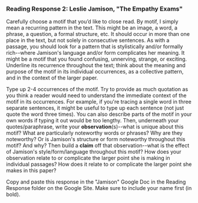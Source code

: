 ### Reading Response 2: Leslie Jamison, "The Empathy Exams"

Carefully choose a motif that you’d like to close read. By motif, I simply mean a recurring pattern in the text. This might be an image, a word, a phrase, a question, a formal structure, etc. It should occur in more than one place in the text, but not solely in consecutive sentences. As with a passage, you should look for a pattern that is stylistically and/or formally rich--where Jamison's language and/or form complicates her meaning. It might be a motif that you found confusing, unnerving, strange, or exciting. Underline its recurrence throughout the text; think about the meaning and purpose of the motif in its individual occurrences, as a collective pattern, and in the context of the larger paper.

Type up 2-4 occurrences of the motif. Try to provide as much quotation as you think a reader would need to understand the immediate context of the motif in its occurrences. For example, if you're tracing a single word in three separate sentences, it might be useful to type up each sentence (not just quote the word three times). You can also describe parts of the motif in your own words if typing it out would be too lengthy. Then, underneath your quotes/paraphrase, write your **observation**(s)--what is unique about this motif? What are particularly noteworthy words or phrases? Why are they noteworthy? Or is Jamison's structure or form noteworthy throughout this motif? And why? Then build a **claim** off that observation--what is the effect of Jamison's style/form/language throughout this motif? How does your observation relate to or complicate the larger point she is making in individual passages? How does it relate to or complicate the larger point she makes in this paper?

Copy and paste this response in the "Jamison" Google Doc in the Reading Response folder on the Google Site. Make sure to include your name first (in bold).
